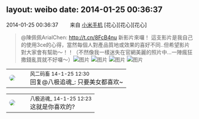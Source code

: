 layout: weibo
date: 2014-01-25 00:36:37
---
<meta name="referrer" content="no-referrer" />

2014-01-25 00:36:37  &nbsp;&nbsp;&nbsp;&nbsp;&nbsp;&nbsp; 来自 <a href="http://app.weibo.com/t/feed/22zMnn" rel="nofollow">小米手机</a>
[花心][花心][花心]
>  @陳佩佩ArialChen: http://t.cn/8FcB4nu 新影片來囉！ 這支影片是我自己的使用3ce的心得，當然每個人對產品質地或效果的喜好不同..但希望影片對大家會有幫助～！！（不然像我一樣迷失在官網美麗的照片中...一陣瘋狂撒錢亂買就不好囉～） ​​​
>  ![图片](https://ww2.sinaimg.cn/large/6979510dgw1ecuzsplx8mj21kw23udxk.jpg)
>  ![图片](https://ww1.sinaimg.cn/large/6979510dgw1ecuzsucr5pj21kw1li15m.jpg)
>  ![图片](https://ww1.sinaimg.cn/large/6979510dgw1ecuzsx64dhj21kw12b115.jpg)
>  ![图片](https://ww1.sinaimg.cn/large/6979510dgw1ecuzt22q2lj21kw1nsano.jpg)

<table style="width: 100%;">
  <tr>
    <td style="width: 40px;"><img style="border-radius:50%" src="https://tva3.sinaimg.cn/crop.0.0.639.639.50/6d2a6003jw8f3idy69w2gj20hs0hrt9g.jpg?KID=imgbed,tva&Expires=1624466419&ssig=h083gaKYXH"></td>
    <td colspan="2"><small>风二码畜 14-1-25 12:30</small><br/>回复@八极追魂_: 只要美女都喜欢~</td>
  </tr>
</table>

<table style="width: 100%;">
  <tr>
    <td style="width: 40px;"><img style="border-radius:50%" src="https://tva2.sinaimg.cn/crop.0.0.180.180.50/7d3eebe6jw8f6x2z88wc1j2050050t8k.jpg?KID=imgbed,tva&Expires=1624466419&ssig=WtFo351C8E"></td>
    <td colspan="2"><small>八极追魂_ 14-1-25 12:23</small><br/>这就是你喜欢的?</td>
  </tr>
</table>
